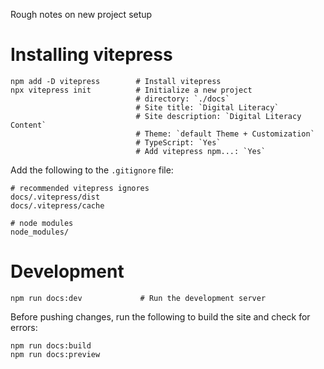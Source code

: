 Rough notes on new project setup

# Installing vitepress
```
npm add -D vitepress        # Install vitepress
npx vitepress init          # Initialize a new project
                            # directory: `./docs`
                            # Site title: `Digital Literacy`
                            # Site description: `Digital Literacy Content`
                            # Theme: `default Theme + Customization`
                            # TypeScript: `Yes`
                            # Add vitepress npm...: `Yes`
```

Add the following to the `.gitignore` file:
```
# recommended vitepress ignores
docs/.vitepress/dist
docs/.vitepress/cache

# node modules
node_modules/
```

# Development
```
npm run docs:dev             # Run the development server
```

Before pushing changes, run the following to build the site and check for errors:
```
npm run docs:build
npm run docs:preview
```


